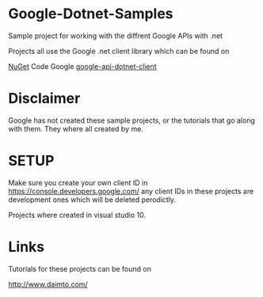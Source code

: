 Google-Dotnet-Samples
=====================

Sample project for working with the diffrent Google APIs with .net

Projects all use the Google .net client library which can be found on 

[NuGet](https://www.nuget.org/packages?q=Tags%3A%22Google%22) 
Code Google [google-api-dotnet-client](https://code.google.com/p/google-api-dotnet-client/)

Disclaimer
=================================
Google has not created these sample projects, or the tutorials that go along with them.  They where all created by me.


SETUP
=================================

Make sure you create your own client ID in https://console.developers.google.com/ any client IDs in these projects are development ones which will be deleted perodictly.


Projects where created in visual studio 10.  



Links
=================================

Tutorials for these projects can be found on 

http://www.daimto.com/


